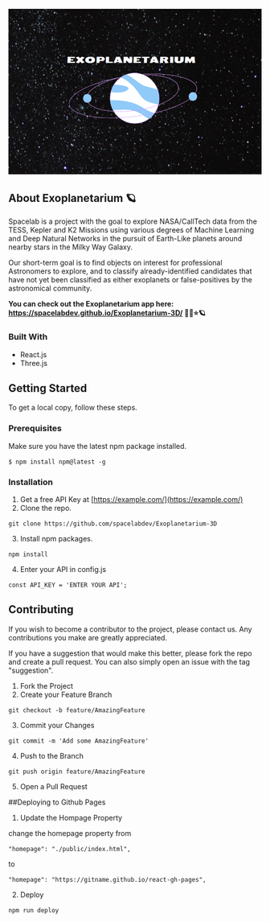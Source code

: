 ![Purple planet over starry background](ExoplanetariumImg.png?raw=true "Exoplanetarium")

## About Exoplanetarium 🪐

Spacelab is a project with the goal to explore NASA/CallTech data from the TESS, Kepler and K2 Missions using various degrees of Machine Learning and Deep Natural Networks in the pursuit of Earth-Like planets around nearby stars in the Milky Way Galaxy.

Our short-term goal is to find objects on interest for professional Astronomers to explore, and to classify already-identified candidates that have not yet been classified as either exoplanets or false-positives by the astronomical community.

**You can check out the Exoplanetarium app here: https://spacelabdev.github.io/Exoplanetarium-3D/ 🚀🔭⭐🪐**

### Built With

- React.js
- Three.js

## Getting Started

To get a local copy, follow these steps.

### Prerequisites

Make sure you have the latest npm package installed.

```
$ npm install npm@latest -g
```

### Installation

1. Get a free API Key at [https://example.com/](https://example.com/)
2. Clone the repo.

```
git clone https://github.com/spacelabdev/Exoplanetarium-3D
```

3. Install npm packages.

```
npm install
```

4. Enter your API in config.js

```
const API_KEY = 'ENTER YOUR API';
```

## Contributing

If you wish to become a contributor to the project, please contact us. Any contributions you make are greatly appreciated.

If you have a suggestion that would make this better, please fork the repo and create a pull request. You can also simply open an issue with the tag "suggestion".

1. Fork the Project
2. Create your Feature Branch

```
git checkout -b feature/AmazingFeature
```

3. Commit your Changes

```
git commit -m 'Add some AmazingFeature'
```

4. Push to the Branch

```
git push origin feature/AmazingFeature
```

5. Open a Pull Request

##Deploying to Github Pages

1. Update the Hompage Property

change the homepage property from

```
"homepage": "./public/index.html",
```

to

```
"homepage": "https://gitname.github.io/react-gh-pages",
```

2. Deploy

```
npm run deploy
```
